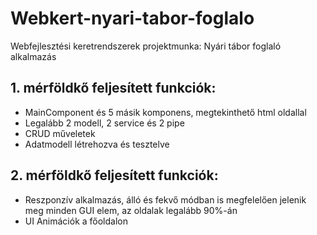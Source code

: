 # Webkert-nyari-tabor-foglalo
Webfejlesztési keretrendszerek projektmunka:
Nyári tábor foglaló alkalmazás

## 1. mérföldkő feljesített funkciók:
- MainComponent és 5 másik komponens, megtekinthető html oldallal
- Legalább 2 modell, 2 service és 2 pipe
- CRUD műveletek
- Adatmodell létrehozva és tesztelve

## 2. mérföldkő feljesített funkciók:
- Reszponzív alkalmazás, álló és fekvő módban is megfelelően jelenik meg minden GUI elem, az oldalak legalább 90%-án
- UI Animációk a főoldalon
